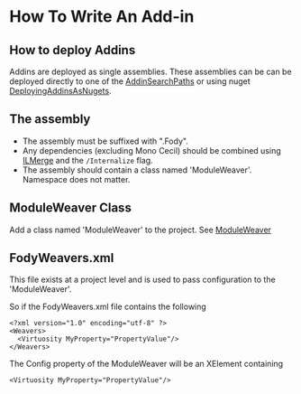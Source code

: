 # How To Write An Add-in

## How to deploy Addins 

Addins are deployed as single assemblies. These assemblies can be can be deployed directly to one of the [AddinSearchPaths](wiki/AddinSearchPaths) or using nuget [DeployingAddinsAsNugets](wiki/DeployingAddinsAsNugets).

## The assembly

 * The assembly must be suffixed with ".Fody". 
 * Any dependencies (excluding Mono Cecil) should be combined using  [ILMerge](http://research.microsoft.com/en-us/people/mbarnett/ilmerge.aspx) and the `/Internalize` flag.
 * The assembly should contain a class named 'ModuleWeaver'. Namespace does not matter.

## ModuleWeaver Class 

Add a class named 'ModuleWeaver' to the project. See [ModuleWeaver](wiki/ModuleWeaver)

## FodyWeavers.xml

This file exists at a project level and is used to pass configuration to the 'ModuleWeaver'.

So if the FodyWeavers.xml file contains the following

    <?xml version="1.0" encoding="utf-8" ?>
    <Weavers>
      <Virtuosity MyProperty="PropertyValue"/>
    </Weavers>

The Config property of the ModuleWeaver will be an XElement containing

    <Virtuosity MyProperty="PropertyValue"/>